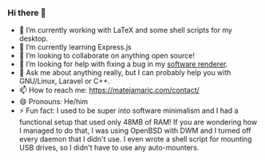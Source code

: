 ### Hi there 👋

- 🔭 I’m currently working with LaTeX and some shell scripts for my desktop.
- 🌱 I’m currently learning Express.js
- 👯 I’m looking to collaborate on anything open source!
- 🤔 I’m looking for help with fixing a bug in my [software renderer](https://github.com/MatejaMaric/erender/issues/1).
- 💬 Ask me about anything really, but I can probably help you with GNU/Linux, Laravel or C++.
- 📫 How to reach me: <https://matejamaric.com/contact/>
- 😄 Pronouns: He/him
- ⚡ Fun fact: I used to be super into software minimalism and I had a functional setup that used only 48MB of RAM!
If you are wondering how I managed to do that, I was using OpenBSD with DWM and I turned off every daemon that I didn't use.
I even wrote a shell script for mounting USB drives, so I didn't have to use any auto-mounters.
